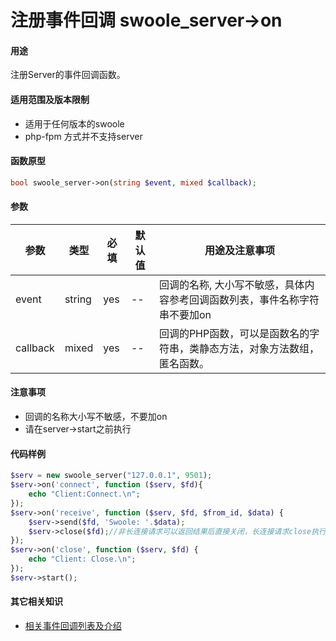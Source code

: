 # 注册事件回调 swoole_server->on

#### 用途
注册Server的事件回调函数。

#### 适用范围及版本限制
 * 适用于任何版本的swoole
 * php-fpm 方式并不支持server

#### 函数原型
```php
bool swoole_server->on(string $event, mixed $callback);
```

#### 参数
|参数|类型|必填|默认值|用途及注意事项|
|-----|-----|----|---|----------------------------|
|event|string|yes|--|回调的名称, 大小写不敏感，具体内容参考回调函数列表，事件名称字符串不要加on|
|callback|mixed|yes|--|回调的PHP函数，可以是函数名的字符串，类静态方法，对象方法数组，匿名函数。|


#### 注意事项
 * 回调的名称大小写不敏感，不要加on
 * 请在server->start之前执行


#### 代码样例

```php
$serv = new swoole_server("127.0.0.1", 9501);
$serv->on('connect', function ($serv, $fd){
    echo "Client:Connect.\n";
});
$serv->on('receive', function ($serv, $fd, $from_id, $data) {
    $serv->send($fd, 'Swoole: '.$data);
    $serv->close($fd);//非长连接请求可以返回结果后直接关闭，长连接请求close执行无任何效果
});
$serv->on('close', function ($serv, $fd) {
    echo "Client: Close.\n";
});
$serv->start();
```

#### 其它相关知识
 * [相关事件回调列表及介绍]()
 